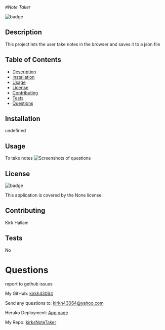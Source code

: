 
#_Note Taker_
  
![badge](https://img.shields.io/badge/license-None-blue)

## Description
This project lets the user take notes in the browser and saves it to a json file 

## Table of Contents
- [Description](#description)
- [Installation](#installation)
- [Usage](#usage)
- [License](#license)
- [Contributing](#contributing)
- [Tests](#tests)
- [Questions](#questions)

## Installation
undefined

## Usage
To take notes
![Screenshots of questions](.\assets\Note.PNG)

## License
![badge](https://img.shields.io/badge/license-None-blue)

This application is covered by the None license.

## Contributing
Kirk Hallam

## Tests
No

# Questions
report to gethub issues

My GitHub: [kirkh43064](https://github.com/kirkh43064)

Send any questions to: kirkh43064@yahoo.com

Heruko Deployment: [App page](https://glacial-atoll-30707.herokuapp.com/)

My Repo: [kirksNoteTaker](https://github.com/kirkh43064/kirksNoteTaker)